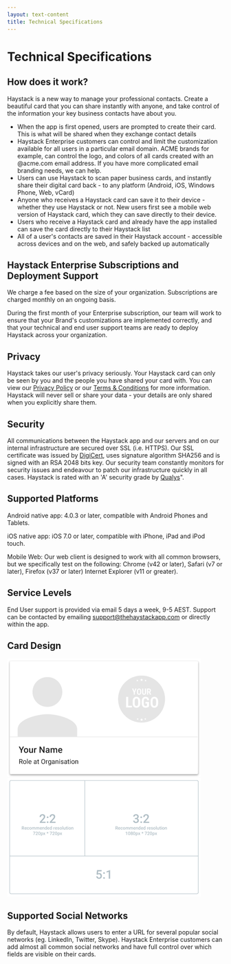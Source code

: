 ```yaml
---
layout: text-content
title: Technical Specifications
---
```



# Technical Specifications



## How does it work?

Haystack is a new way to manage your professional contacts. Create a beautiful card that you can share instantly with anyone, and take control of the information your key business contacts have about you.

- When the app is first opened, users are prompted to create their card. This is what will be shared when they exchange contact details
- Haystack Enterprise customers can control and limit the customization available for all users in a particular email domain. ACME brands for example, can control the logo, and colors of all cards created with an @acme.com email address. If you have more complicated email branding needs, we can help.
- Users can use Haystack to scan paper business cards, and instantly share their digital card back - to any platform (Android, iOS, Windows Phone, Web, vCard)
- Anyone who receives a Haystack card can save it to their device - whether they use Haystack or not. New users first see a mobile web version of Haystack card, which they can save directly to their device.
- Users who receive a Haystack card and already have the app installed can save the card directly to their Haystack list
- All of a user's contacts are saved in their Haystack account - accessible across devices and on the web, and safely backed up automatically



## Haystack Enterprise Subscriptions and Deployment Support

We charge a fee based on the size of your organization. Subscriptions are charged monthly on an ongoing basis.

During the first month of your Enterprise subscription, our team will work to ensure that your Brand's customizations are implemented correctly, and that your technical and end user support teams are ready to deploy Haystack across your organization.



## Privacy

Haystack takes our user's privacy seriously. Your Haystack card can only be seen by you and the people you have shared your card with.
You can view our [Privacy Policy](http://files.thehaystackapp.com/legal/privacypolicy.html) or our [Terms & Conditions](http://files.thehaystackapp.com/legal/termsandconditions.html) for more information. Haystack will never sell or share your data - your details are only shared when you explicitly share them.



## Security

All communications between the Haystack app and our servers and on our internal infrastructure are secured over SSL (i.e. HTTPS).
Our SSL certificate was issued by [DigiCert](https://www.digicert.com/), uses signature algorithm SHA256 and is signed with an RSA 2048 bits key.
Our security team constantly monitors for security issues and endeavour to patch our infrastructure quickly in all cases. Haystack is rated with an 'A' security grade by [Qualys](https://www.ssllabs.com/ssltest/analyze.html?d=api.thehaystackapp.com)".



## Supported Platforms

Android native app: 4.0.3 or later, compatible with Android Phones and Tablets.

iOS native app: iOS 7.0 or later, compatible with iPhone, iPad and iPod touch.

Mobile Web: Our web client is designed to work with all common browsers, but we specifically test on the following: Chrome (v42 or later), Safari (v7 or later), Firefox (v37 or later) Internet Explorer (v11 or greater).



## Service Levels

End User support is provided via email 5 days a week, 9-5 AEST. Support can be contacted by emailing <support@thehaystackapp.com> or directly within the app.



## Card Design

![Card preview](img/technicalspecifications/card-blank.png)
![Card diagram](img/technicalspecifications/card-diagram.png)



## Supported Social Networks

By default, Haystack allows users to enter a URL for several popular social networks (eg. LinkedIn, Twitter, Skype). Haystack Enterprise customers can add almost all common social networks and have full control over which fields are visible on their cards.
